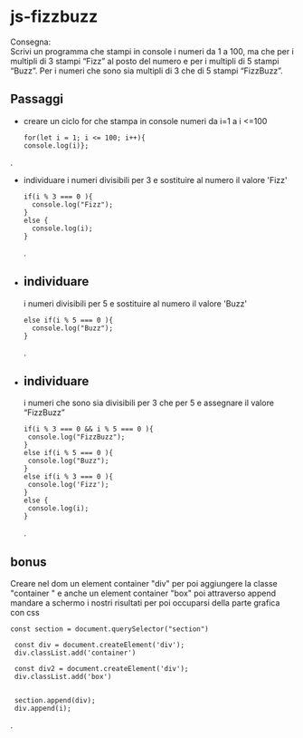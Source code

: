 js-fizzbuzz
===
Consegna:   
Scrivi un programma che stampi in console i numeri da 1 a 100,
ma che per i multipli di 3 stampi “Fizz” al posto del numero e per i multipli di 5 stampi “Buzz”.
Per i numeri che sono sia multipli di 3 che di 5 stampi “FizzBuzz”.

## Passaggi
- creare un ciclo for che stampa in console numeri da   i=1 a i <=100   
  ```
  for(let i = 1; i <= 100; i++){
  console.log(i)};   
  ```
.
- individuare i numeri divisibili per 3 e sostituire al numero il valore 'Fizz'
  ```
  if(i % 3 === 0 ){
    console.log("Fizz");
  }
  else {
    console.log(i);
  }
  ```
  .
- ## individuare     
  i numeri divisibili per 5 e sostituire al numero il valore 'Buzz'
  ```
  else if(i % 5 === 0 ){
    console.log("Buzz");
  }
  ```
  .
    
- ## individuare 
   i numeri che sono sia divisibili per 3 che per 5 e assegnare il valore “FizzBuzz”
   ```
  if(i % 3 === 0 && i % 5 === 0 ){
    console.log("FizzBuzz");
  }
  else if(i % 5 === 0 ){
    console.log("Buzz");
  }
  else if(i % 3 === 0 ){
    console.log('Fizz');
  }
  else {
    console.log(i);
  }
  ```
  .

## bonus
 Creare nel dom un element container "div" per poi aggiungere la classe "container "
 e anche un element container "box"
 poi attraverso append mandare a schermo i nostri risultati per poi occuparsi della parte grafica con css

 ```
 const section = document.querySelector("section")
  
  const div = document.createElement('div');
  div.classList.add('container')

  const div2 = document.createElement('div');
  div.classList.add('box')
  
  
  section.append(div);
  div.append(i);
 ```
.

